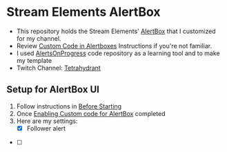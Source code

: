 # Stream Elements AlertBox
- This repository holds the Stream Elements' [AlertBox](https://dev.streamelements.com/docs/widgets/3cf52461e4e34-before-starting#alertbox) that I customized for my channel.
- Review [Custom Code in Alertboxes](https://dev.streamelements.com/docs/widgets/62d6299fe71df-custom-code-in-alertboxes#before-starting) Instructions if you're not familiar.
- I used [AlertsOnProgress](https://github.com/StreamElements/widgets/tree/master/AlertsOnProgress) code repository as a learning tool and to make my template
- Twitch Channel: [Tetrahydrant](https://www.twitch.tv/tetrahydrant/about)

## Setup for AlertBox UI
1. Follow instructions in [Before Starting](https://dev.streamelements.com/docs/widgets/3cf52461e4e34-before-starting)
2. Once [Enabling Custom code for AlertBox](https://dev.streamelements.com/docs/widgets/3cf52461e4e34-before-starting#enabling-custom-code-for-alertbox) completed
3. Here are my settings:
   - [x] Follower alert
  - [ ]
